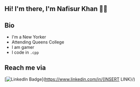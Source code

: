 ## Hi! I'm there, I'm Nafisur Khan 🤙🏼

## Bio
* I'm a New Yorker
* Attending Queens College
* I am gamer
* I code in `.cpp`

## Reach me via
[![LinkedIn Badge](https://img.shields.io/badge/LinkedIn-Profile-informational?style=flat&logo=linkedin&logoColor=white&color=0D76A8)](https://www.linkedin.com/in/{INSERT LINK}/)
